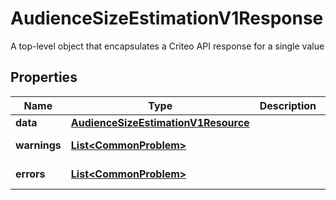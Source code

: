 

# AudienceSizeEstimationV1Response

A top-level object that encapsulates a Criteo API response for a single value

## Properties

Name | Type | Description | Notes
------------ | ------------- | ------------- | -------------
**data** | [**AudienceSizeEstimationV1Resource**](AudienceSizeEstimationV1Resource.md) |  |  [optional]
**warnings** | [**List&lt;CommonProblem&gt;**](CommonProblem.md) |  |  [optional] [readonly]
**errors** | [**List&lt;CommonProblem&gt;**](CommonProblem.md) |  |  [optional] [readonly]



